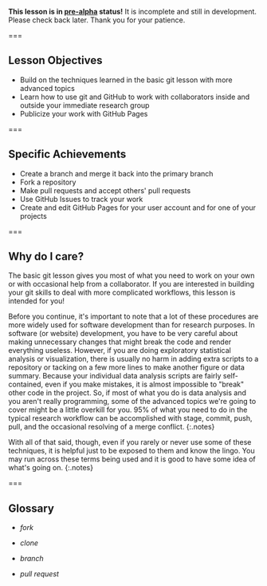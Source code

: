 ---
---

**This lesson is in [pre-alpha](https://en.wikipedia.org/wiki/Software_release_life_cycle#Pre-alpha) status!**
It is incomplete and still in development. Please check back later. Thank you for your patience.

===

## Lesson Objectives

- Build on the techniques learned in the basic git lesson with more advanced topics
- Learn how to use git and GitHub to work with collaborators inside and outside your immediate research group
- Publicize your work with GitHub Pages

===

## Specific Achievements

- Create a branch and merge it back into the primary branch
- Fork a repository
- Make pull requests and accept others' pull requests
- Use GitHub Issues to track your work
- Create and edit GitHub Pages for your user account and for one of your projects

===

## Why do I care?

The basic git lesson gives you most of what you need to work on your own or with occasional help from a collaborator. If you are
interested in building your git skills to deal with more complicated workflows, this lesson is intended for you!

Before you continue, it's important to note that a lot of these procedures are more widely used for software development than
for research purposes. In software (or website) development, you have to be very careful about making unnecessary changes that
might break the code and render everything useless. However, if you are doing exploratory statistical analysis or visualization,
there is usually no harm in adding extra scripts to a repository or tacking on a few more lines to make another figure or data
summary. Because your individual data analysis scripts are fairly self-contained, even if you make mistakes, it is almost
impossible to "break" other code in the project. So, if most of what you do is data analysis and you aren't really programming,
some of the advanced topics we're going to cover might be a little overkill for you. 95% of what you need to do in the typical
research workflow can be accomplished with stage, commit, push, pull, and the occasional resolving of a merge conflict.
{:.notes}

With all of that said, though, even if you rarely or never use some of these techniques, it is helpful just to be exposed to
them and know the lingo. You may run across these terms being used and it is good to have some idea of what's going on.
{:.notes}

===

## Glossary

- *fork*

- *clone*

- *branch*

- *pull request*
